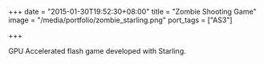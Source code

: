 +++
date = "2015-01-30T19:52:30+08:00"
title = "Zombie Shooting Game"
image = "/media/portfolio/zombie_starling.png"
port_tags = ["AS3"]

+++

GPU Accelerated flash game developed with Starling.
